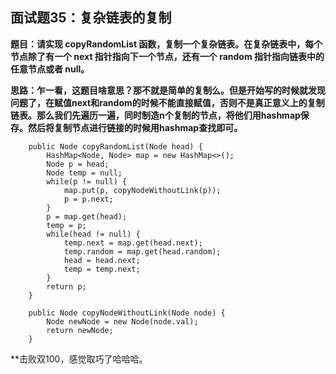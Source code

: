 ## 面试题35：复杂链表的复制
**题目：请实现 copyRandomList 函数，复制一个复杂链表。在复杂链表中，每个节点除了有一个 next 指针指向下一个节点，还有一个 random 指针指向链表中的任意节点或者 null。**

**思路：乍一看，这题目啥意思？那不就是简单的复制么。但是开始写的时候就发现问题了，在赋值next和random的时候不能直接赋值，否则不是真正意义上的复制链表。那么我们先遍历一遍，同时制造n个复制的节点，将他们用hashmap保存。然后将复制节点进行链接的时候用hashmap查找即可。**
```
	public Node copyRandomList(Node head) {
		HashMap<Node, Node> map = new HashMap<>();
		Node p = head;
		Node temp = null;
		while(p != null) {
			map.put(p, copyNodeWithoutLink(p));
			p = p.next;
		}
		p = map.get(head);
		temp = p;
		while(head != null) {
			temp.next = map.get(head.next);
			temp.random = map.get(head.random);
			head = head.next;
			temp = temp.next;
		}
		return p;
    }
	
	public Node copyNodeWithoutLink(Node node) {
		Node newNode = new Node(node.val);
		return newNode;
	}
```
**击败双100，感觉取巧了哈哈哈。
